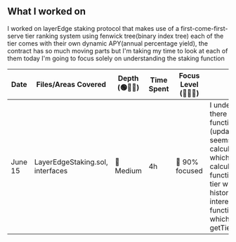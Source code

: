 ## What I worked on


I worked on layerEdge staking protocol that makes use of a first-come-first-serve tier ranking system using fenwick tree(binary index tree) each of the tier comes with their own dynamic APY(annual percentage yield), the contract has so much moving parts but I'm taking my time to look at each of them today I'm going to focus solely on understanding the staking function 

| Date    | Files/Areas Covered              | Depth (🟢🔵🔴) | Time Spent | Focus Level (🚀🧠😴) | Outcome                                                                                                                                                                                                                                                                                                                                          | Reflection / Notes                   |
| ------- | -------------------------------- | -------------- | ---------- | -------------------- | ------------------------------------------------------------------------------------------------------------------------------------------------------------------------------------------------------------------------------------------------------------------------------------------------------------------------------------------------ | ------------------------------------ |
| June 15 | LayerEdgeStaking.sol, interfaces | 🔵 Medium      | 4h         | 🧠 90% focused       | I understood the staking there are other internal functions to check out (update interest which seems small but it calls calculateUnclaimedInterest which has a lot of calculations as this function calculates each tier within a users tier history to get their total interest another key function is called here which is getTierAPYPeriod) | Some functions unclear, revisit docs |
